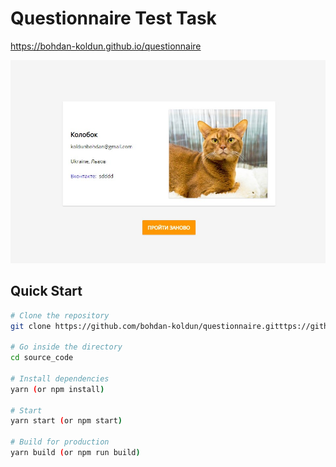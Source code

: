 
# Questionnaire Test Task 
https://bohdan-koldun.github.io/questionnaire

![Иллюстрация к проекту](https://github.com/bohdan-koldun/questionnaire/blob/master/screenshot-cat-1.jpg)

## Quick Start

```bash
# Clone the repository
git clone https://github.com/bohdan-koldun/questionnaire.gitttps://github.com/bohdan-koldun/image-uploader-by-url.git

# Go inside the directory
cd source_code

# Install dependencies
yarn (or npm install)

# Start 
yarn start (or npm start)

# Build for production
yarn build (or npm run build)
```
